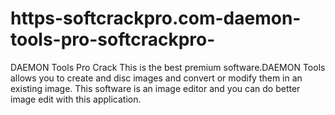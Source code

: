 # https-softcrackpro.com-daemon-tools-pro-softcrackpro-
DAEMON Tools Pro Crack  This is the best premium software.DAEMON Tools allows you to create and disc images and convert or modify them in an existing image. This software is an image editor and you can do better image edit with this application. 

